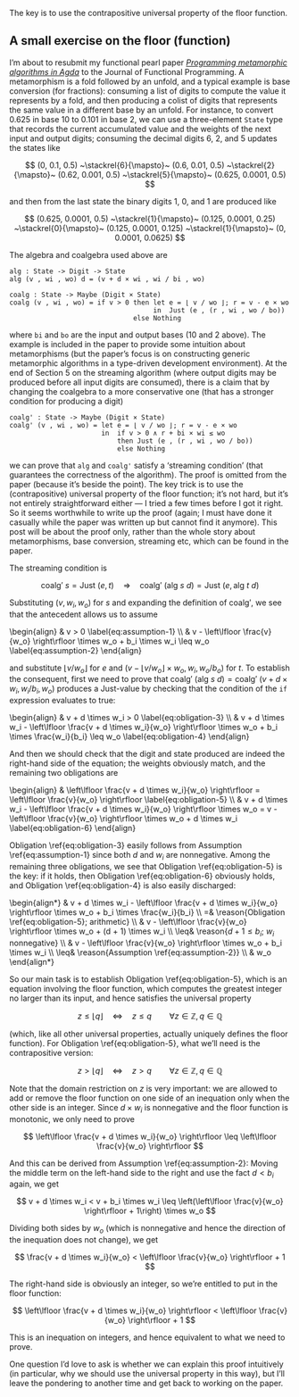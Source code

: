 The key is to use the contrapositive universal property of the floor function.

## A small exercise on the floor (function)

I’m about to resubmit my functional pearl paper [_Programming metamorphic algorithms in Agda_](https://josh-hs-ko.github.io/#publication-036477b8) to the Journal of Functional Programming.
A metamorphism is a fold followed by an unfold, and a typical example is base conversion (for fractions): consuming a list of digits to compute the value it represents by a fold, and then producing a colist of digits that represents the same value in a different base by an unfold.
For instance, to convert $0.625$ in base $10$ to $0.101$ in base $2$, we can use a three-element `State` type that records the current accumulated value and the weights of the next input and output digits; consuming the decimal digits $6$, $2$, and $5$ updates the states like

$$ (0, 0.1, 0.5) ~\stackrel{6}{\mapsto}~ (0.6, 0.01, 0.5) ~\stackrel{2}{\mapsto}~ (0.62, 0.001, 0.5) ~\stackrel{5}{\mapsto}~ (0.625, 0.0001, 0.5) $$

and then from the last state the binary digits $1$, $0$, and $1$ are produced like

$$ (0.625, 0.0001, 0.5) ~\stackrel{1}{\mapsto}~ (0.125, 0.0001, 0.25) ~\stackrel{0}{\mapsto}~ (0.125, 0.0001, 0.125) ~\stackrel{1}{\mapsto}~ (0, 0.0001, 0.0625) $$

The algebra and coalgebra used above are

```
alg : State -> Digit -> State
alg (v , wi , wo) d = (v + d × wi , wi / bi , wo)

coalg : State -> Maybe (Digit × State)
coalg (v , wi , wo) = if v > 0 then let e = ⌊ v / wo ⌋; r = v - e × wo
                                    in  Just (e , (r , wi , wo / bo))
                               else Nothing
```

where `bi` and `bo` are the input and output bases ($10$ and $2$ above).
The example is included in the paper to provide some intuition about metamorphisms (but the paper’s focus is on constructing generic metamorphic algorithms in a type-driven development environment).
At the end of Section 5 on the streaming algorithm (where output digits may be produced before all input digits are consumed), there is a claim that by changing the coalgebra to a more conservative one (that has a stronger condition for producing a digit)

```
coalg' : State -> Maybe (Digit × State)
coalg' (v , wi , wo) = let e = ⌊ v / wo ⌋; r = v - e × wo
                       in  if v > 0 ∧ r + bi × wi ≤ wo
                           then Just (e , (r , wi , wo / bo))
                           else Nothing
```

we can prove that `alg` and `coalg'` satisfy a ‘streaming condition’ (that guarantees the correctness of the algorithm).
The proof is omitted from the paper (because it’s beside the point).
The key trick is to use the (contrapositive) universal property of the floor function; it’s not hard, but it’s not entirely straightforward either — I tried a few times before I got it right.
So it seems worthwhile to write up the proof (again; I must have done it casually while the paper was written up but cannot find it anymore).
This post will be about the proof only, rather than the whole story about metamorphisms, base conversion, streaming etc, which can be found in the paper.

The streaming condition is

$$ \mathsf{coalg'}\ s = \mathsf{Just}\ (e, t) \quad\Rightarrow\quad \mathsf{coalg'}\ (\mathsf{alg}\ s\ d) = \mathsf{Just}\ (e, \mathsf{alg}\ t\ d)$$

Substituting $(v, w_i, w_o)$ for $s$ and expanding the definition of $\mathsf{coalg'}$, we see that the antecedent allows us to assume

\begin{align}
& v > 0 \label{eq:assumption-1} \\\\
& v - \left\lfloor \frac{v}{w_o} \right\rfloor \times w_o + b_i \times w_i \leq w_o \label{eq:assumption-2}
\end{align}

and substitute $\lfloor v / w_o \rfloor$ for $e$ and $(v - \lfloor v/w_o \rfloor \times w_o, w_i, w_o/b_o)$ for $t$.
To establish the consequent, first we need to prove that $\mathsf{coalg'}\ (\mathsf{alg}\ s\ d) = \mathsf{coalg'}\ (v + d \times w_i, w_i / b_i, w_o)$ produces a $\mathsf{Just}$-value by checking that the condition of the `if` expression evaluates to true:

\begin{align}
& v + d \times w_i > 0 \label{eq:obligation-3} \\\\
& v + d \times w_i - \left\lfloor \frac{v + d \times w_i}{w_o} \right\rfloor \times w_o + b_i \times \frac{w_i}{b_i} \leq w_o \label{eq:obligation-4}
\end{align}

And then we should check that the digit and state produced are indeed the right-hand side of the equation; the weights obviously match, and the remaining two obligations are

\begin{align}
& \left\lfloor \frac{v + d \times w_i}{w_o} \right\rfloor = \left\lfloor \frac{v}{w_o} \right\rfloor \label{eq:obligation-5} \\\\
& v + d \times w_i - \left\lfloor \frac{v + d \times w_i}{w_o} \right\rfloor \times w_o = v - \left\lfloor \frac{v}{w_o} \right\rfloor \times w_o + d \times w_i \label{eq:obligation-6}
\end{align}

Obligation \ref{eq:obligation-3} easily follows from Assumption \ref{eq:assumption-1} since both $d$ and $w_i$ are nonnegative.
Among the remaining three obligations, we see that Obligation \ref{eq:obligation-5} is the key: if it holds, then Obligation \ref{eq:obligation-6} obviously holds, and Obligation \ref{eq:obligation-4} is also easily discharged:

\begin{align*}
& v + d \times w_i - \left\lfloor \frac{v + d \times w_i}{w_o} \right\rfloor \times w_o + b_i \times \frac{w_i}{b_i} \\\\
=& \reason{Obligation \ref{eq:obligation-5}; arithmetic} \\\\
& v - \left\lfloor \frac{v}{w_o} \right\rfloor \times w_o + (d + 1) \times w_i \\\\
\leq& \reason{$d + 1 \leq b_i$; $w_i$ nonnegative} \\\\
& v - \left\lfloor \frac{v}{w_o} \right\rfloor \times w_o + b_i \times w_i \\\\
\leq& \reason{Assumption \ref{eq:assumption-2}} \\\\
& w_o
\end{align*}

So our main task is to establish Obligation \ref{eq:obligation-5}, which is an equation involving the floor function, which computes the greatest integer no larger than its input, and hence satisfies the universal property

$$ z \leq \lfloor q \rfloor \quad\Leftrightarrow\quad z \leq q \qquad\forall z \in \mathbb{Z}, q \in \mathbb{Q} $$

(which, like all other universal properties, actually uniquely defines the floor function).
For Obligation \ref{eq:obligation-5}, what we’ll need is the contrapositive version:

$$ z > \lfloor q \rfloor \quad\Leftrightarrow\quad z > q \qquad\forall z \in \mathbb{Z}, q \in \mathbb{Q} $$

Note that the domain restriction on $z$ is very important: we are allowed to add or remove the floor function on one side of an inequation only when the other side is an integer.
Since $d \times w_i$ is nonnegative and the floor function is monotonic, we only need to prove

$$ \left\lfloor \frac{v + d \times w_i}{w_o} \right\rfloor \leq \left\lfloor \frac{v}{w_o} \right\rfloor $$

And this can be derived from Assumption \ref{eq:assumption-2}:
Moving the middle term on the left-hand side to the right and use the fact $d < b_i$ again, we get

$$ v + d \times w_i < v + b_i \times w_i \leq \left(\left\lfloor \frac{v}{w_o} \right\rfloor + 1\right) \times w_o $$

Dividing both sides by $w_o$ (which is nonnegative and hence the direction of the inequation does not change), we get

$$ \frac{v + d \times w_i}{w_o} < \left\lfloor \frac{v}{w_o} \right\rfloor + 1 $$

The right-hand side is obviously an integer, so we’re entitled to put in the floor function:

$$ \left\lfloor \frac{v + d \times w_i}{w_o} \right\rfloor < \left\lfloor \frac{v}{w_o} \right\rfloor + 1 $$

This is an inequation on integers, and hence equivalent to what we need to prove.

One question I’d love to ask is whether we can explain this proof intuitively (in particular, why we should use the universal property in this way), but I’ll leave the pondering to another time and get back to working on the paper.